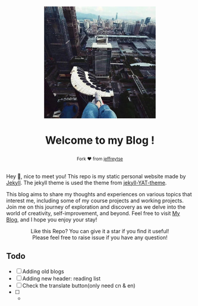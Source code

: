 <div align="center">
  <br>
  <a href="https://github.com/Liaorannn/liaorannn.github.io">
    <img alt="" src="./assets/images/3.jpg" width="300">
  </a>

  <h1>Welcome to my Blog !</h1>

</div>

<div align="center">
  <sub> Fork ❤︎ from
  <a href="https://https://github.com/jeffreytse/jekyll-theme-yat">jeffreytse</a>
  </sub>
</div>

<br>

Hey 👋, nice to meet you! This repo is my static personal website made by [Jekyll](https://jekyllrb.com/). The jekyll theme is used the theme from [jekyll-YAT-theme](https://github.com/jeffreytse/jekyll-theme-yat).

This blog aims to share my thoughts and experiences on various topics that interest me, including some of my course projects and working projects. Join me on this journey of exploration and discovery as we delve into the world of creativity, self-improvement, and beyond. Feel free to visit [My Blog](https://liaorannn.github.io/), and I hope you enjoy your stay!


<p align="center">
Like this Repo? You can give it a star if you find it useful!<br>
Please feel free to raise issue if you have any question!
</p>

## Todo
- [ ] Adding old blogs
- [ ] Adding new header: reading list
- [ ] Check the translate button(only need cn & en)
- [ ] -
